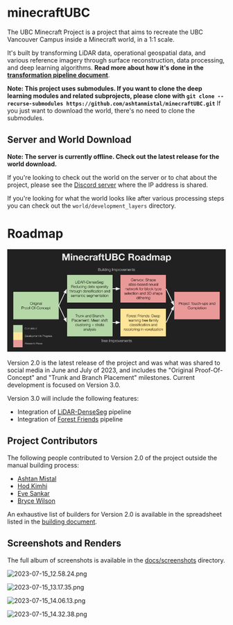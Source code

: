 # minecraftUBC

The UBC Minecraft Project is a project that aims to recreate the UBC Vancouver Campus inside a Minecraft world, in a 1:1 scale. 

It's built by transforming LiDAR data, operational geospatial data, and various reference imagery through surface reconstruction, data processing, and deep learning algorithms. **Read more about how it's done in the [transformation pipeline document](docs/transformation_pipeline.md)**.

**Note: This project uses submodules. If you want to clone the deep learning modules and related subprojects, please clone with `git clone --recurse-submodules https://github.com/ashtanmistal/minecraftUBC.git`** If you just want to download the world, there's no need to clone the submodules.

## Server and World Download

**Note: The server is currently offline. Check out the latest release for the world download.**

If you're looking to check out the world on the server or to chat about the project, please see the [Discord server](https://discord.gg/FqbDJNPgDu) where the IP address is shared.

[//]: # (Those regular backups to GitHub are available in this repository in the [server auto backups branch]&#40;https://github.com/ashtanmistal/minecraftUBC/tree/server-auto-backups&#41;, under the `world/UBC` directory. The master branch holds the latest "stable" version in case of corruption or other issues with the server. The world is backed up approximately every 12 hours. )

If you're looking for what the world looks like after various processing steps you can check out the `world/development_layers` directory.

# Roadmap

![MinecraftUBC-Roadmap](docs/MinecraftUBC-Roadmap.png)


Version 2.0 is the latest release of the project and was what was shared to social media in June and July of 2023, and includes the "Original Proof-Of-Concept" and "Trunk and Branch Placement" milestones.
Current development is focused on Version 3.0.

Version 3.0 will include the following features:
- Integration of [LiDAR-DenseSeg](https://github.com/ashtanmistal/LiDAR-DenseSeg) pipeline
- Integration of [Forest Friends](https://github.com/ashtanmistal/Forest-Friends) pipeline


## Project Contributors



The following people contributed to Version 2.0 of the project outside the manual building process:
- [Ashtan Mistal](https://github.com/ashtanmistal)
- [Hod Kimhi](https://github.com/hkimhi)
- [Eve Sankar](https://github.com/geminiev)
- [Bryce Wilson](https://github.com/Bryce-MW)

An exhaustive list of builders for Version 2.0 is available in the spreadsheet listed in the [building document](docs/building.md).


## Screenshots and Renders

The full album of screenshots is available in the [docs/screenshots](docs/screenshots) directory.

![2023-07-15_12.58.24.png](docs/screenshots/2023-07-15_12.58.24.png)

![2023-07-15_13.17.35.png](docs/screenshots/2023-07-15_13.17.35.png)

![2023-07-15_14.06.13.png](docs/screenshots/2023-07-15_14.06.13.png)

![2023-07-15_14.32.38.png](docs/screenshots/2023-07-15_14.32.38.png)
